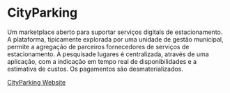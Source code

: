 # CityParking

  Um marketplace aberto para suportar serviços digitals de estacionamento. A plataforma, tipicamente explorada por uma unidade de gestão municipal, permite a agregação de parceiros fornecedores de serviços de estacionamento. A pesquisade lugares é centralizada, através de uma aplicação, com a indicação em tempo real de disponibilidades e a estimativa de custos. Os pagamentos são desmaterializados. 


[CityParking Website](https://brunocaseiro.github.io/CityParking/index.html)
